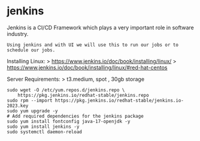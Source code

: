 # jenkins

Jenkins is a CI/CD Framework which plays a very important role in software industry.

    Using jenkins and with UI we will use this to run our jobs or to schedule our jobs.

Installing Linux:
    > https://www.jenkins.io/doc/book/installing/linux/
    > https://www.jenkins.io/doc/book/installing/linux/#red-hat-centos

Server Requirements:
    > t3.medium, spot , 30gb storage

```
sudo wget -O /etc/yum.repos.d/jenkins.repo \
    https://pkg.jenkins.io/redhat-stable/jenkins.repo
sudo rpm --import https://pkg.jenkins.io/redhat-stable/jenkins.io-2023.key
sudo yum upgrade -y 
# Add required dependencies for the jenkins package
sudo yum install fontconfig java-17-openjdk -y
sudo yum install jenkins -y
sudo systemctl daemon-reload
```